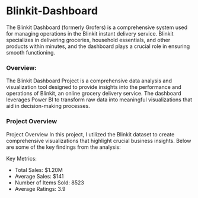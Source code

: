 # Blinkit-Dashboard
The Blinkit Dashboard (formerly Grofers) is a comprehensive system used for managing operations in the Blinkit instant delivery service. Blinkit specializes in delivering groceries, household essentials, and other products within minutes, and the dashboard plays a crucial role in ensuring smooth functioning. 

### Overview: 
The Blinkit Dashboard Project is a comprehensive data analysis and visualization tool designed to provide insights into the performance and operations of Blinkit, an online grocery delivery service. The dashboard leverages Power BI to transform raw data into meaningful visualizations that aid in decision-making processes.

### Project Overview 
Project Overview
In this project, I utilized the Blinkit dataset to create comprehensive visualizations that highlight crucial business insights. Below are some of the key findings from the analysis:

Key Metrics:
- Total Sales: $1.20M
- Average Sales: $141
- Number of Items Sold: 8523
- Average Ratings: 3.9
